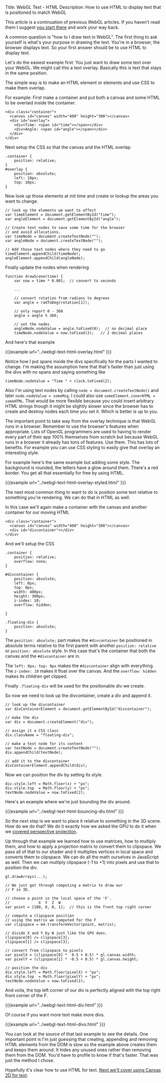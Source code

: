 Title: WebGL Text - HTML
Description: How to use HTML to display text that is positioned to match WebGL

This article is a continuation of previous WebGL articles.
If you haven't read them I suggest [you start there](webgl-3d-perspective.html)
and work your way back.

A common question is "how to I draw text in WebGL". The first thing to ask yourself
is what's your purpose in drawing the text. You're in a browser, the browser
displays text. So your first answer should be to use HTML to display text.

Let's do the easiest example first: You just want to draw some text over
your WebGL. We might call this a text overlay. Basically this is text that stays
in the same position.

The simple way is to make an HTML element or elements and use CSS to make them overlap.

For example: First make a container and put both a canvas and some HTML to be
overlaid inside the container.

    <div class="container">
      <canvas id="canvas" width="400" height="300"></canvas>
      <div id="overlay">
        <div>Time: <span id="time"></span></div>
        <div>Angle: <span id="angle"></span></div>
      </div>
    </div>

Next setup the CSS so that the canvas and the HTML overlap

    .container {
        position: relative;
    }
    #overlay {
        position: absolute;
        left: 10px;
        top: 10px;
    }

Now look up those elements at init time and create or lookup the areas you want to
change.

    // look up the elements we want to affect
    var timeElement = document.getElementById("time");
    var angleElement = document.getElementById("angle");

    // Create text nodes to save some time for the browser
    // and avoid allocations.
    var timeNode = document.createTextNode("");
    var angleNode = document.createTextNode("");

    // Add those text nodes where they need to go
    timeElement.appendChild(timeNode);
    angleElement.appendChild(angleNode);

Finally update the nodes when rendering

    function drawScene(time) {
        var now = time * 0.001;  // convert to seconds

        ...

        // convert rotation from radians to degrees
        var angle = radToDeg(rotation[1]);

        // only report 0 - 360
        angle = angle % 360;

        // set the nodes
        angleNode.nodeValue = angle.toFixed(0);  // no decimal place
        timeNode.nodeValue = now.toFixed(2);   // 2 decimal places

And here's that example

{{{example url="../webgl-text-html-overlay.html" }}}

Notice how I put spans inside the divs specifically for the parts I wanted to change. I'm making the
assumption here that that's faster than just using the divs with no spans and saying something like

    timeNode.nodeValue = "Time " + clock.toFixed(2);

Also I'm using text nodes by calling `node = document.createTextNode()` and later `node.nodeValue = someMsg`.
I could also use `someElement.innerHTML = someHTML`. That would be more flexible because you could
insert arbitrary HTML strings though it might be slightly slower since the browser has to create
and destroy nodes each time you set it. Which is better is up to you.

The important point to take way from the overlay technique is that WebGL runs in a browser. Remember to
use the browser's features when appropriate. Lots of OpenGL programmers are used to having to render
every part of their app 100% themselves from scratch but because WebGL runs in a browser it already
has tons of features. Use them. This has lots of benefits. For example you can use CSS styling to
easily give that overlay an interesting style.

For example here's the same example but adding some style. The background is rounded, the letters have
a glow around them. There's a red border. You get all that essentially for free by using HTML.

{{{example url="../webgl-text-html-overlay-styled.html" }}}

The next most common thing to want to do is position some text relative to something you're rendering.
We can do that in HTML as well.

In this case we'll again make a container with the canvas and another container for our moving HTML

    <div class="container">
      <canvas id="canvas" width="400" height="300"></canvas>
      <div id="divcontainer"></div>
    </div>

And we'll setup the CSS

    .container {
        position: relative;
        overflow: none;
    }

    #divcontainer {
        position: absolute;
        left: 0px;
        top: 0px;
        width: 400px;
        height: 300px;
        z-index: 10;
        overflow: hidden;

    }

    .floating-div {
        position: absolute;
    }

The `position: absolute;` part makes the `#divcontainer` be positioned in absolute terms relative
to the first parent with another `position: relative` or `position: absolute` style. In this case
that's the container that both the canvas and the `#divcontainer` are in.

The `left: 0px; top: 0px` makes the `#divcontainer` align with everything. The `z-index: 10` makes
it float over the canvas. And the `overflow: hidden` makes its children get clipped.

Finally `.floating-div` will be used for the positionable div we create.

So now we need to look up the divcontainer, create a div and append it.

    // look up the divcontainer
    var divContainerElement = document.getElementById("divcontainer");

    // make the div
    var div = document.createElement("div");

    // assign it a CSS class
    div.className = "floating-div";

    // make a text node for its content
    var textNode = document.createTextNode("");
    div.appendChild(textNode);

    // add it to the divcontainer
    divContainerElement.appendChild(div);


Now we can position the div by setting its style.

    div.style.left = Math.floor(x) + "px";
    div.style.top  = Math.floor(y) + "px";
    textNode.nodeValue = now.toFixed(2);

Here's an example where we're just bounding the div around.

{{{example url="../webgl-text-html-bouncing-div.html" }}}

So the next step is we want to place it relative to something in the 3D scene.
How do we do that? We do it exactly how we asked the GPU to do it when we
[covered perspective projection](webgl-3d-perspective.html).

Up through that example we learned how to use matrices, how to multiply them,
and how to apply a projection matrix to convert them to clipspace. We pass all
of that to our shader and it multiplies vertices in local space and converts
them to clipspace. We can do all the math ourselves in JavaScript as well.
Then we can multiply clipspace (-1 to +1) into pixels and use
that to position the div.

    gl.drawArrays(...);

    // We just got through computing a matrix to draw our
    // F in 3D.

    // choose a point in the local space of the 'F'.
    //             X  Y  Z  W
    var point = [100, 0, 0, 1];  // this is the front top right corner

    // compute a clipspace position
    // using the matrix we computed for the F
    var clipspace = m4.transformVector(point, matrix);

    // divide X and Y by W just like the GPU does.
    clipspace[0] /= clipspace[3];
    clipspace[1] /= clipspace[3];

    // convert from clipspace to pixels
    var pixelX = (clipspace[0] *  0.5 + 0.5) * gl.canvas.width;
    var pixelY = (clipspace[1] * -0.5 + 0.5) * gl.canvas.height;

    // position the div
    div.style.left = Math.floor(pixelX) + "px";
    div.style.top  = Math.floor(pixelY) + "px";
    textNode.nodeValue = now.toFixed(2);

And voila, the top left corner of our div is perfectly aligned
with the top right front corner of the F.

{{{example url="../webgl-text-html-div.html" }}}

Of course if you want more text make more divs.

{{{example url="../webgl-text-html-divs.html" }}}

You can look at the source of that last example to see the
details. One important point is I'm just guessing that
creating, appending and removing HTML elements from the DOM
is slow so the example above creates them and keeps them
around. It hides any unused ones rather than removing them
from the DOM. You'd have to profile to know if that's faster.
That was just the method I chose.

Hopefully it's clear how to use HTML for text. [Next we'll
cover using Canvas 2D for text](webgl-text-canvas2d.html).



